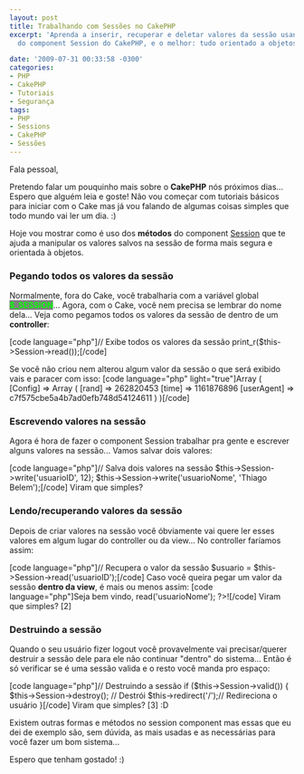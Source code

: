 ```yaml
---
layout: post
title: Trabalhando com Sessões no CakePHP
excerpt: 'Aprenda a inserir, recuperar e deletar valores da sessão usando os métodos
  do component Session do CakePHP, e o melhor: tudo orientado a objetos! :)'

date: '2009-07-31 00:33:58 -0300'
categories:
- PHP
- CakePHP
- Tutoriais
- Segurança
tags:
- PHP
- Sessions
- CakePHP
- Sessões
---
```

<p>Fala pessoal,</p>
<p>Pretendo falar um pouquinho mais sobre o <strong>CakePHP</strong> nós próximos dias... Espero que alguém leia e goste! Não vou começar com tutoriais básicos para iniciar com o Cake mas já vou falando de algumas coisas simples que todo mundo vai ler um dia. :)</p>
<p>Hoje vou mostrar como é uso dos <strong>métodos</strong> do component <a href="http://book.cakephp.org/view/173/Sessions" target="_blank">Session</a> que te ajuda a manipular os valores salvos na sessão de forma mais segura e orientada à objetos.</p>
<h3>Pegando todos os valores da sessão</h3>
<p>Normalmente, fora do Cake, você trabalharia com a variável global <strong style="background: gray; color: lime">$_SESSION</strong>... Agora, com o Cake, você nem precisa se lembrar do nome dela... Veja como pegamos todos os valores da sessão de dentro de um <strong>controller</strong>:</p>
<p>[code language="php"]// Exibe todos os valores da sessão
print_r($this->Session->read());[/code]</p>
<p>Se você não criou nem alterou algum valor da sessão o que será exibido vais e paracer com isso:
[code language="php" light="true"]Array ( [Config] => Array ( [rand] => 262820453 [time] => 1161876896 [userAgent] => c7f575cbe5a4b7ad0efb748d54124611 ) )[/code]</p>
<p></p>
<h3>Escrevendo valores na sessão</h3>
<p>Agora é hora de fazer o component Session trabalhar pra gente e escrever alguns valores na sessão... Vamos salvar dois valores:</p>
<p>[code language="php"]// Salva dois valores na sessão
$this->Session->write('usuarioID', 12);
$this->Session->write('usuarioNome', 'Thiago Belem');[/code]
Viram que simples?</p>
<p></p>
<h3>Lendo/recuperando valores da sessão</h3>
<p>Depois de criar valores na sessão você óbviamente vai quere ler esses valores em algum lugar do controller ou da view... No controller faríamos assim:</p>
<p>[code language="php"]// Recupera o valor da sessão
$usuario = $this->Session->read('usuarioID');[/code]
Caso você queira pegar um valor da sessão <strong>dentro da view</strong>, é mais ou menos assim:
[code language="php"]Seja bem vindo, <?php echo $session->read('usuarioNome'); ?>![/code]
Viram que simples? [2]</p>
<p></p>
<h3>Destruindo a sessão</h3>
<p>Quando o seu usuário fizer logout você provavelmente vai precisar/querer destruir a sessão dele para ele não continuar "dentro" do sistema... Então é só verificar se é uma sessão valida e o resto você manda pro espaço:</p>
<p>[code language="php"]// Destruindo a sessão
if ($this->Session->valid()) {
	$this->Session->destroy(); // Destrói
	$this->redirect('/');// Redireciona o usuário
}[/code]
Viram que simples? [3] :D</p>
<p>Existem outras formas e métodos no session component mas essas que eu dei de exemplo são, sem dúvida, as mais usadas e as necessárias para você fazer um bom sistema...</p>
<p>Espero que tenham gostado! :)</p>
